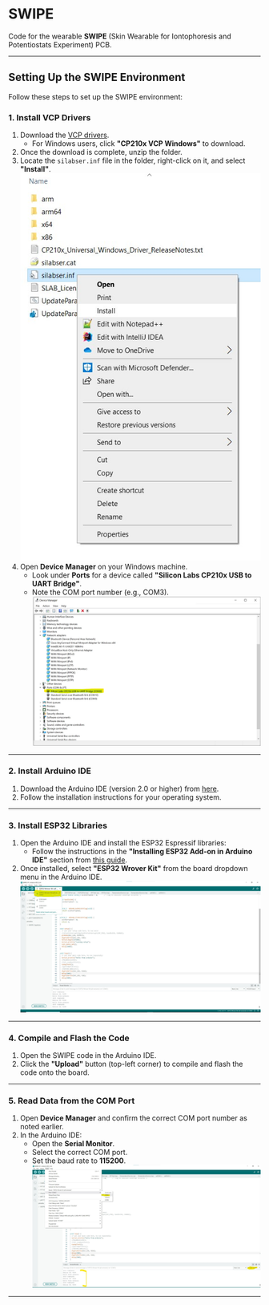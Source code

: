 # SWIPE  
Code for the wearable **SWIPE** (Skin Wearable for Iontophoresis and Potentiostats Experiment) PCB.

---

## Setting Up the SWIPE Environment  

Follow these steps to set up the SWIPE environment:  

### 1. Install VCP Drivers  
1. Download the [VCP drivers](https://www.silabs.com/developer-tools/usb-to-uart-bridge-vcp-drivers?tab=downloads).  
   - For Windows users, click **"CP210x VCP Windows"** to download.  
2. Once the download is complete, unzip the folder.  
3. Locate the `silabser.inf` file in the folder, right-click on it, and select **"Install"**.  
   ![Install silabser.inf file](assets/install_silabser.inf.jpg)  
4. Open **Device Manager** on your Windows machine.  
   - Look under **Ports** for a device called **"Silicon Labs CP210x USB to UART Bridge"**.  
   - Note the COM port number (e.g., COM3).  
     ![UART bridge as a COM port](assets/uart_bridge_COM_port.jpg)  

---

### 2. Install Arduino IDE  
1. Download the Arduino IDE (version 2.0 or higher) from [here](https://www.arduino.cc/en/software).  
2. Follow the installation instructions for your operating system.  

---

### 3. Install ESP32 Libraries  
1. Open the Arduino IDE and install the ESP32 Espressif libraries:  
   - Follow the instructions in the **"Installing ESP32 Add-on in Arduino IDE"** section from [this guide](https://randomnerdtutorials.com/installing-the-esp32-board-in-arduino-ide-windows-instructions/).  
2. Once installed, select **"ESP32 Wrover Kit"** from the board dropdown menu in the Arduino IDE.  
   ![ESP32 Wrover Kit](assets/ESP32_Wrover_Kit.jpg)  

---

### 4. Compile and Flash the Code  
1. Open the SWIPE code in the Arduino IDE.  
2. Click the **"Upload"** button (top-left corner) to compile and flash the code onto the board.  

---

### 5. Read Data from the COM Port  
1. Open **Device Manager** and confirm the correct COM port number as noted earlier.  
2. In the Arduino IDE:  
   - Open the **Serial Monitor**.  
   - Select the correct COM port.  
   - Set the baud rate to **115200**.  
   ![Reading data from COM port](assets/serial_monitor_config.jpg)  

---
